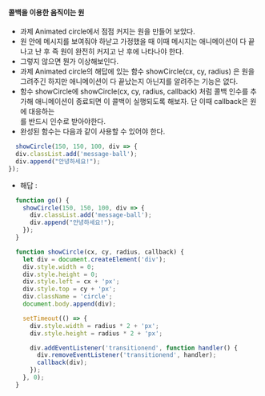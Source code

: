 #### 콜백을 이용한 움직이는 원
  * 과제 Animated circle에서 점점 커지는 원을 만들어 보았다.
  * 원 안에 메시지를 보여줘야 하낟고 가정했을 때 이때 메시지는 애니메이션이 다 끝나고 난 후 즉 원이 완전히 커지고 난 후에 나타나야 한다.
  * 그렇지 않으면 뭔가 이상해보인다.
  * 과제 Animated circle의 해답에 있는 함수 showCircle(cx, cy, radius) 은 원을 그려주긴 하지만 애니메이션이 다 끝났는지 아닌지를 알려주는 기능은 없다.
  * 함수 showCircle에 showCircle(cx, cy, radius, callback) 처럼 콜백 인수를 추가해 애니메이션이 종료되면 이 콜백이 실행되도록 해보자. 단 이때 callback은 원에 대응하는 <div>를 반드시 인수로 받아야한다.
  * 완성된 함수는 다음과 같이 사용할 수 있어야 한다.
```js
  showCircle(150, 150, 100, div => {
  div.classList.add('message-ball');
  div.append("안녕하세요!");
});
```
  * 해답 : 
```js
  function go() {
    showCircle(150, 150, 100, div => {
      div.classList.add('message-ball');
      div.append("안녕하세요!");
    });
  }

  function showCircle(cx, cy, radius, callback) {
    let div = document.createElement('div');
    div.style.width = 0;
    div.style.height = 0;
    div.style.left = cx + 'px';
    div.style.top = cy + 'px';
    div.className = 'circle';
    document.body.append(div);

    setTimeout(() => {
      div.style.width = radius * 2 + 'px';
      div.style.height = radius * 2 + 'px';

      div.addEventListener('transitionend', function handler() {
        div.removeEventListener('transitionend', handler);
        callback(div);
      });
    }, 0);
  }
```
